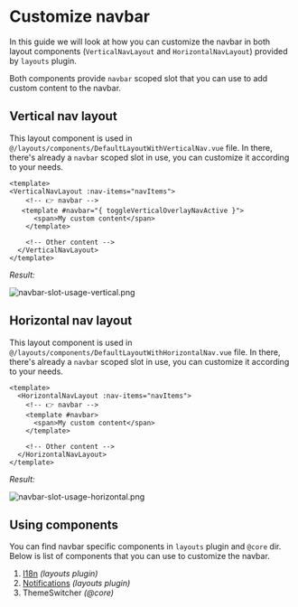# Customize navbar

In this guide we will look at how you can customize the navbar in both layout components (`VerticalNavLayout` and `HorizontalNavLayout`) provided by `layouts` plugin.

Both components provide `navbar` scoped slot that you can use to add custom content to the navbar.

## Vertical nav layout

This layout component is used in `@/layouts/components/DefaultLayoutWithVerticalNav.vue` file. In there, there's already a `navbar` scoped slot in use, you can customize it according to your needs.

```vue{4-6}
<template>
<VerticalNavLayout :nav-items="navItems">
    <!-- 👉 navbar -->
   <template #navbar="{ toggleVerticalOverlayNavActive }">
      <span>My custom content</span>
    </template>

    <!-- Other content -->
  </VerticalNavLayout>
</template>
```

_Result:_

<img :src="$withBase('/images/code-examples/layout/navbar-slot-usage-vertical.png')" alt="navbar-slot-usage-vertical.png">

## Horizontal nav layout

This layout component is used in `@/layouts/components/DefaultLayoutWithHorizontalNav.vue` file. In there, there's already a `navbar` scoped slot in use, you can customize it according to your needs.

```vue{4-6}
<template>
  <HorizontalNavLayout :nav-items="navItems">
    <!-- 👉 navbar -->
    <template #navbar>
      <span>My custom content</span>
    </template>

    <!-- Other content -->
  </HorizontalNavLayout>
</template>
```

_Result:_

<img :src="$withBase('/images/code-examples/layout/navbar-slot-usage-horizontal.png')" alt="navbar-slot-usage-horizontal.png">

## Using components

You can find navbar specific components in `layouts` plugin and `@core` dir. Below is list of components that you can use to customize the navbar.

1. [I18n](/layouts/components/navbar-i18n.md) _(layouts plugin)_
2. [Notifications](/layouts/components/navbar-notifications.md) _(layouts plugin)_
3. ThemeSwitcher _(@core)_
